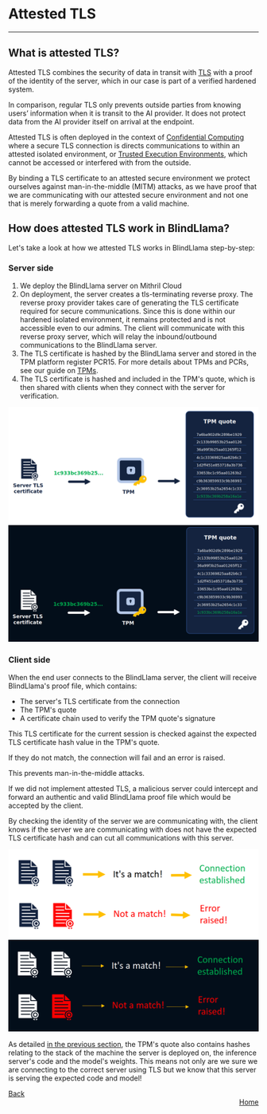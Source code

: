 # Attested TLS
________________________________________________________

## What is attested TLS?

Attested TLS combines the security of data in transit with [TLS](https://hpbn.co/transport-layer-security-tls/) with a proof of the identity of the server, which in our case is part of a verified hardened system.	

In comparison, regular TLS only prevents outside parties from knowing users’ information when it is transit to the AI provider. It does not protect data from the AI provider itself on arrival at the endpoint.

Attested TLS is often deployed in the context of [Confidential Computing](https://www.fortanix.com/platform/confidential-computing-manager/what-is-confidential-computing) where a secure TLS connection is directs communications to within an attested isolated environment, or [Trusted Execution Environments](https://www.techtarget.com/searchitoperations/definition/trusted-execution-environment-TEE), which cannot be accessed or interfered with from the outside.

By binding a TLS certificate to an attested secure environment we protect ourselves against man-in-the-middle (MITM) attacks, as we have proof that we are communicating with our attested secure environment and not one that is merely forwarding a quote from a valid machine.

## How does attested TLS work in BlindLlama?

Let's take a look at how we attested TLS works in BlindLlama step-by-step:

### Server side

1. We deploy the BlindLlama server on Mithril Cloud
2. On deployment, the server creates a tls-terminating reverse proxy. The reverse proxy provider takes care of generating the TLS certificate required for secure communications. Since this is done within our hardened isolated environment, it remains protected and is not accessible even to our admins. The client will communicate with this reverse proxy server, which will relay the inbound/outbound communications to the BlindLlama server.
3. The TLS certificate is hashed by the BlindLlama server and stored in the TPM platform register PCR15. For more details about TPMs and PCRs, see our guide on [TPMs](./TPMs.md).
4. The TLS certificate is hashed and included in the TPM's quote, which is then shared with clients when they connect with the server for verification.

![tls-hash-light](../../assets/TLS-hash-light.png#only-light)
![tls-hash-dark](../../assets/TLS-hash-dark.png#only-dark)


### Client side

When the end user connects to the BlindLlama server, the client will receive BlindLlama's proof file, which contains:

  + The server's TLS certificate from the connection
  + The TPM's quote
  + A certificate chain used to verify the TPM quote's signature

This TLS certificate for the current session is checked against the expected TLS certificate hash value in the TPM's quote.

If they do not match, the connection will fail and an error is raised.

This prevents man-in-the-middle attacks. 

If we did not implement attested TLS, a malicious server could intercept and forward an authentic and valid BlindLlama proof file which would be accepted by the client.

By checking the identity of the server we are communicating with, the client knows if the server we are communicating with does not have the expected TLS certificate hash and can cut all communications with this server.

![matching-light](../../assets/matching-light.png#only-light)
![matching-dark](../../assets/matching-dark.png#only-dark)

As detailed [in the previous section](./TPMs.md), the TPM's quote also contains hashes relating to the stack of the machine the server is deployed on, the inference server's code and the model's weights. This means not only are we sure we are connecting to the correct server using TLS but we know that this server is serving the expected code and model!

<div style="text-align: left;">
  <a href="../TPMs" class="btn">Back</a>
</div>

<div style="text-align: right;">
  <a href="https://blindllama.mithrilsecurity.io/en/latest/" class="btn">Home</a>
</div>